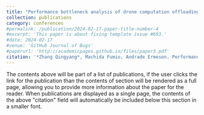 ```yaml
---
title: "Performance bottleneck analysis of drone computation offloading to a shared fog node"
collection: publications
category: conferences
#permalink: /publication/2024-02-17-paper-title-number-4
#excerpt: 'This paper is about fixing template issue #693.'
#date: 2024-02-17
#venue: 'GitHub Journal of Bugs'
#paperurl: 'http://academicpages.github.io/files/paper3.pdf'
citation: '*Zhang Qingyang*, Machida Fumio, Andrade Ermeson. Performance bottleneck analysis of drone computation offloading to a shared fog node[C]//2022 IEEE International Symposium on Software Reliability Engineering Workshops (ISSREW). IEEE, 2022: 216-221.'
---
```


The contents above will be part of a list of publications, if the user clicks the link for the publication than the contents of section will be rendered as a full page, allowing you to provide more information about the paper for the reader. When publications are displayed as a single page, the contents of the above "citation" field will automatically be included below this section in a smaller font.
